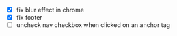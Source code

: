 - [x] fix blur effect in chrome
- [x] fix footer
- [ ] uncheck nav checkbox when clicked on an anchor tag